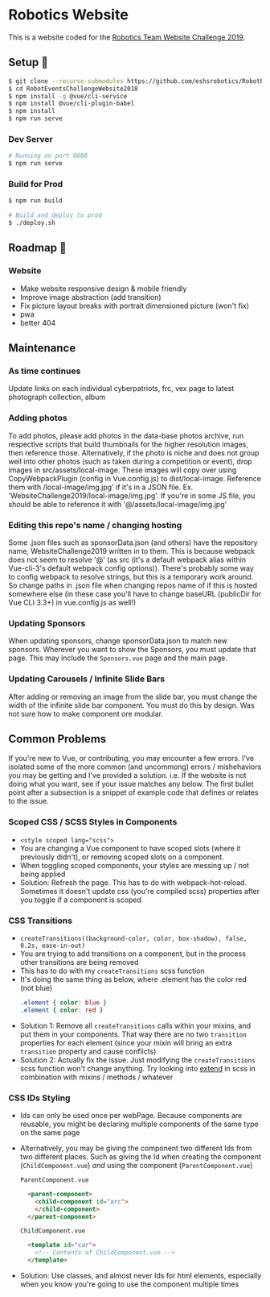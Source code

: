 # Robotics Website
This is a website coded for the [Robotics Team Website Challenge 2019](https://challenges.robotevents.com/challenge/95).


## Setup :wrench:
```bash
$ git clone --recurse-submodules https://github.com/eshsrobotics/RobotEventsChallengeWebsite2018
$ cd RobotEventsChallengeWebsite2018
$ npm install -g @vue/cli-service
$ npm install @vue/cli-plugin-babel
$ npm install
$ npm run serve
```

### Dev Server
```bash
# Running on port 8080
$ npm run serve
```

### Build for Prod
```bash
$ npm run build

# Build and deploy to prod
$ ./deploy.sh
```

## Roadmap :car:
### Website
* Make website responsive design & mobile friendly
* Improve image abstraction (add transition)
* Fix picture layout breaks with portrait dimensioned picture (won't fix)
* pwa
* better 404

## Maintenance
###  As time continues
Update links on each individual cyberpatriots, frc, vex page to latest photograph collection, album

### Adding photos
To add photos, please add photos in the data-base photos archive, run respective scripts that build thumbnails for the higher resolution images, then reference those.
Alternatively, if the photo is niche and does not group well into other photos (such as taken during a competition or event), drop images in src/assets/local-image. These images will copy over using CopyWebpackPlugin (config in Vue.config.js) to dist/local-image. Reference them with <REPONAME>/local-image/img.jpg' if it's in a JSON file. Ex. 'WebsiteChallenge2019/local-image/img.jpg'. If you're in some JS file, you should be able to reference it with '@/assets/local-image/img.jpg'

### Editing this repo's name / changing hosting
Some .json files such as sponsorData.json (and others) have the repository name, WebsiteChallenge2019 written in to them. This is because webpack does not seem to resolve '@' (as src (it's a default webpack alias within Vue-cli-3's default webpack config options)). There's probably some way to config webpack to resolve strings, but this is a temporary work around. So change paths in .json file when changing repos name of if this is hosted somewhere else (in these case you'll have to change baseURL (publicDir for Vue CLI 3.3+) in vue.config.js as well!)

### Updating Sponsors
When updating sponsors, change sponsorData.json to match new sponsors. Wherever you want to show the Sponsors, you must update that page. This may include the `Sponsors.vue` page and the main page.

### Updating Carousels /  Infinite Slide Bars
After adding or removing an image from the slide bar, you must change the width of the infinite slide bar component. You must do this by design. Was not sure how to make component ore modular.


## Common Problems
If you're new to Vue, or contributing, you may encounter a few errors. I've isolated some of the more common (and uncommong) errors / mishehaviors you may be getting and I've provided a solution. i.e. If the website is not doing what you want, see if your issue matches any below. The first bullet point after a subsection is a snippet of example code that defines or relates to the issue.

### Scoped CSS / SCSS Styles in Components
* `<style scoped lang="scss">`
* You are changing a Vue component to have scoped slots (where it previously didn't), or removing scoped slots on a component.
* When toggling scoped components, your styles are messing up / not being applied
* Solution: Refresh the page. This has to do with webpack-hot-reload. Sometimes it doesn't update css (you're compiled scss) properties after you toggle if a component is scoped

### CSS Transitions
* `createTransitions((background-color, color, box-shadow), false, 0.2s, ease-in-out)`
* You are trying to add transitions on a component, but in the process other transitions are being removed
* This has to do with my `createTransitions` scss function
* It's doing the same thing as below, where .element has the color red (not blue)
  ```scss
  .element { color: blue }
  .element { color: red }
  ```
* Solution 1: Remove all `createTransitions` calls within your mixins, and put them in your components. That way there are no two `transition` properties for each element (since your mixin will bring an extra `transition` property and cause conflicts)
* Solution 2: Actually fix the issue. Just modifying the `createTransitions` scss function won't change anything. Try looking into [extend](https://css-tricks.com/the-extend-concept/) in scss in combination with mixins / methods / whatever

### CSS IDs Styling
* Ids can only be used once per webPage. Because components are reusable, you might be declaring multiple components of the same type on the same page
* Alternatively, you may be giving the component two different Ids from two different places. Such as giving the Id when creating the component (`ChildComponent.vue`) *and* using the component (`ParentComponent.vue`)

  `ParentComponent.vue`
  ```html
    <parent-component>
      <child-component id="arc">
      </child-component>
    </parent-component>
  ```
  `ChildComponent.vue`
  ```html
    <template id="car">
      <!-- Contents of ChildComponent.vue -->
    </template>
  ```
* Solution: Use classes, and almost never Ids for html elements, especially when you know you're going to use the component multiple times
